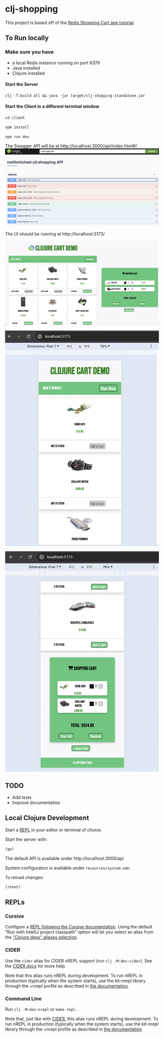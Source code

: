 # clj-shopping

This project is based off of the [Redis Shopping Cart app tutorial](https://github.com/redis-developer/basic-redis-shopping-chart-nodejs).

## To Run locally

### Make sure you have

- a local Redis instance running on port 6379
- Java installed
- Clojure installed

#### Start the Server

`clj -T:build all && java -jar target/clj-shopping-standalone.jar`

#### Start the Client in a different terminal window

`cd client`

`npm install`

`npm run dev`

The Swagger API will be at
http://localhost:3000/api/index.html#/
![swagger-api](./docs/images/swagger.png)

The UI should be running at
http://localhost:5173/

![shopping-cart-desktop](./docs/images/shopping-cart1.png)

![shopping-cart-mobile-1](./docs/images/shopping-cart2.png)

![shopping-cart-mobile-2](./docs/images/shopping-cart3.png)

## TODO

- Add tests
- Improve documentation

## Local Clojure Development

Start a [REPL](#repls) in your editor or terminal of choice.

Start the server with:

```clojure
(go)
```

The default API is available under http://localhost:3000/api

System configuration is available under `resources/system.edn`.

To reload changes:

```clojure
(reset)
```

## REPLs

### Cursive

Configure a [REPL following the Cursive documentation](https://cursive-ide.com/userguide/repl.html). Using the default "Run with IntelliJ project classpath" option will let you select an alias from the ["Clojure deps" aliases selection](https://cursive-ide.com/userguide/deps.html#refreshing-deps-dependencies).

### CIDER

Use the `cider` alias for CIDER nREPL support (run `clj -M:dev:cider`). See the [CIDER docs](https://docs.cider.mx/cider/basics/up_and_running.html) for more help.

Note that this alias runs nREPL during development. To run nREPL in production (typically when the system starts), use the kit-nrepl library through the +nrepl profile as described in [the documentation](https://kit-clj.github.io/docs/profiles.html#profiles).

### Command Line

Run `clj -M:dev:nrepl` or `make repl`.

Note that, just like with [CIDER](#cider), this alias runs nREPL during development. To run nREPL in production (typically when the system starts), use the kit-nrepl library through the +nrepl profile as described in [the documentation](https://kit-clj.github.io/docs/profiles.html#profiles).
